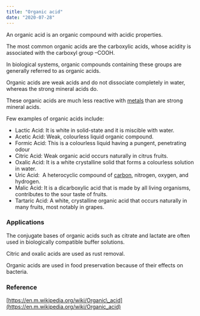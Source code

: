 ```yaml
---
title: "Organic acid"
date: "2020-07-28"
---
```


An organic acid is an organic compound with acidic properties.

The most common organic acids are the carboxylic acids, whose acidity is associated with the carboxyl group –COOH.

In biological systems, organic compounds containing these groups are generally referred to as organic acids.

Organic acids are weak acids and do not dissociate completely in water, whereas the strong mineral acids do.

These organic acids are much less reactive with [metals](https://chemistdictionary.com/metal/) than are strong mineral acids.

Few examples of organic acids include:

- Lactic Acid: It is white in solid-state and it is miscible with water.
- Acetic Acid: Weak, colourless liquid organic compound.
- Formic Acid: This is a colourless liquid having a pungent, penetrating odour
- Citric Acid: Weak organic acid occurs naturally in citrus fruits. 
- Oxalic Acid: It is a white crystalline solid that forms a colourless solution in water. 
- Uric Acid:  A heterocyclic compound of [carbon](https://chemistdictionary.com/carbon/), nitrogen, oxygen, and hydrogen.
- Malic Acid: It is a dicarboxylic acid that is made by all living organisms, contributes to the sour taste of fruits.
- Tartaric Acid: A white, crystalline organic acid that occurs naturally in many fruits, most notably in grapes.

### Applications

The conjugate bases of organic acids such as citrate and lactate are often used in biologically compatible buffer solutions.

Citric and oxalic acids are used as rust removal. 

Organic acids are used in food preservation because of their effects on bacteria. 

### Reference

[https://en.m.wikipedia.org/wiki/Organic\_acid](https://en.m.wikipedia.org/wiki/Organic_acid)
